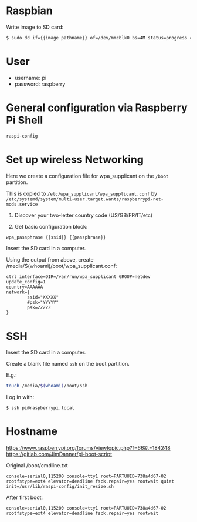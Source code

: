 # Raspbian

Write image to SD card:

```sh
$ sudo dd if={{image pathname}} of=/dev/mmcblk0 bs=4M status=progress conv=fsync && sync
```

# User

* username: pi
* password: raspberry

# General configuration via Raspberry Pi Shell

```sh
raspi-config
```

# Set up wireless Networking

Here we create a configuration file for wpa_supplicant
on the `/boot` partition.

This is copied to `/etc/wpa_supplicant/wpa_supplicant.conf` by
`/etc/systemd/system/multi-user.target.wants/raspberrypi-net-mods.service`

1. Discover your two-letter country code (US/GB/FR/IT/etc)

2. Get basic configuration block:

```sh
wpa_passphrase {{ssid}} {{passphrase}}
```

Insert the SD card in a computer.

Using the output from above, create
/media/$(whoami)/boot/wpa_supplicant.conf:

```
ctrl_interface=DIR=/var/run/wpa_supplicant GROUP=netdev
update_config=1
country=AAAAAA
network={
        ssid="XXXXX"
        #psk="YYYYY"
        psk=ZZZZZ
}
```

# SSH

Insert the SD card in a computer.

Create a blank file named `ssh` on the boot partition.

E.g.:

```sh
touch /media/$(whoami)/boot/ssh
```

Log in with:

```sh
$ ssh pi@raspberrypi.local
```

# Hostname

https://www.raspberrypi.org/forums/viewtopic.php?f=66&t=184248
https://gitlab.com/JimDanner/pi-boot-script

Original /boot/cmdline.txt

```
console=serial0,115200 console=tty1 root=PARTUUID=738a4d67-02 rootfstype=ext4 elevator=deadline fsck.repair=yes rootwait quiet init=/usr/lib/raspi-config/init_resize.sh
```

After first boot:

```
console=serial0,115200 console=tty1 root=PARTUUID=738a4d67-02 rootfstype=ext4 elevator=deadline fsck.repair=yes rootwait
```
